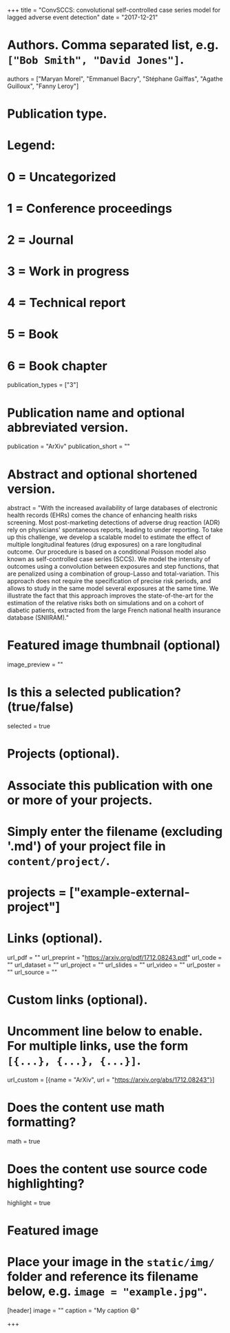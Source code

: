 +++
title = "ConvSCCS: convolutional self-controlled case series model for lagged adverse event detection"
date = "2017-12-21"

# Authors. Comma separated list, e.g. `["Bob Smith", "David Jones"]`.
authors = ["Maryan Morel", "Emmanuel Bacry", "Stéphane Gaïffas", "Agathe Guilloux", "Fanny Leroy"]

# Publication type.
# Legend:
# 0 = Uncategorized
# 1 = Conference proceedings
# 2 = Journal
# 3 = Work in progress
# 4 = Technical report
# 5 = Book
# 6 = Book chapter
publication_types = ["3"]

# Publication name and optional abbreviated version.
publication = "ArXiv"
publication_short = ""

# Abstract and optional shortened version.
abstract = "With the increased availability of large databases of electronic health records (EHRs) comes the chance of enhancing health risks screening. Most post-marketing detections of adverse drug reaction (ADR) rely on physicians' spontaneous reports, leading to under reporting. To take up this challenge, we develop a scalable model to estimate the effect of multiple longitudinal features (drug exposures) on a rare longitudinal outcome. Our procedure is based on a conditional Poisson model also known as self-controlled case series (SCCS). We model the intensity of outcomes using a convolution between exposures and step functions, that are penalized using a combination of group-Lasso and total-variation. This approach does not require the specification of precise risk periods, and allows to study in the same model several exposures at the same time. We illustrate the fact that this approach improves the state-of-the-art for the estimation of the relative risks both on simulations and on a cohort of diabetic patients, extracted from the large French national health insurance database (SNIIRAM)."

# Featured image thumbnail (optional)
image_preview = ""

# Is this a selected publication? (true/false)
selected = true

# Projects (optional).
#   Associate this publication with one or more of your projects.
#   Simply enter the filename (excluding '.md') of your project file in `content/project/`.
# projects = ["example-external-project"]

# Links (optional).
url_pdf = ""
url_preprint = "https://arxiv.org/pdf/1712.08243.pdf"
url_code = ""
url_dataset = ""
url_project = ""
url_slides = ""
url_video = ""
url_poster = ""
url_source = ""

# Custom links (optional).
#   Uncomment line below to enable. For multiple links, use the form `[{...}, {...}, {...}]`.
url_custom = [{name = "ArXiv", url = "https://arxiv.org/abs/1712.08243"}]

# Does the content use math formatting?
math = true

# Does the content use source code highlighting?
highlight = true

# Featured image
# Place your image in the `static/img/` folder and reference its filename below, e.g. `image = "example.jpg"`.
[header]
image = ""
caption = "My caption :smile:"

+++
